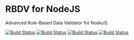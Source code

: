 # RBDV for NodeJS

Advanced Rule-Based Data Validator for NodeJS.

[![Build Status](https://travis-ci.org/IIINIII/RBDV-NodeJS.svg?branch=master)](https://travis-ci.org/IIINIII/RBDV-NodeJS)
[![Build Status](http://img.badgesize.io/https://unpkg.com/@ibrokhim/rbdv/?compression=gzip&amp;label=size&amp;maxAge=300)](https://unpkg.com/@ibrokhim/rbdv/)
[![Build Status](https://img.shields.io/npm/v/@ibrokhim/rbdv.svg?label=version&colorB=007ec6&maxAge=300)](./package.json)
[![Build Status](https://img.shields.io/npm/l/@ibrokhim/rbdv.svg?maxAge=300)](./LICENSE)

<!--<a href="https://npmjs.org/package/@ibrokhim/rbdv">
    <img src="https://img.shields.io/npm/dm/@ibrokhim/rbdv.svg">
</a>-->